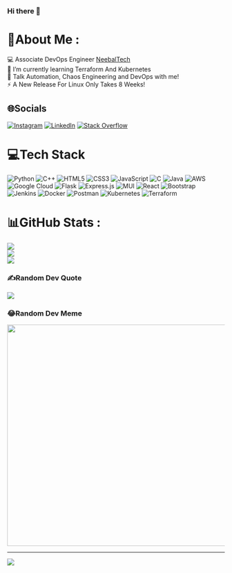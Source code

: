 ### Hi there 👋

# 💫About Me :
💻 Associate DevOps Engineer [NeebalTech](https://www.neebal.com/)  
🌱 I’m currently learning Terraform And Kubernetes  
💬 Talk Automation, Chaos Engineering and DevOps with me!  
⚡ A New Release For Linux Only Takes 8 Weeks!  

## 🌐Socials
[![Instagram](https://img.shields.io/badge/Instagram-%23E4405F.svg?logo=Instagram&logoColor=white)](https://instagram.com/pranilkharche) [![LinkedIn](https://img.shields.io/badge/LinkedIn-%230077B5.svg?logo=linkedin&logoColor=white)](https://linkedin.com/in/pranlikharche) [![Stack Overflow](https://img.shields.io/badge/-Stackoverflow-FE7A16?logo=stack-overflow&logoColor=white)](https://stackoverflow.com/users/pranilkharche) 

# 💻Tech Stack
![Python](https://img.shields.io/badge/python-3670A0?style=flat&logo=python&logoColor=ffdd54) ![C++](https://img.shields.io/badge/c++-%2300599C.svg?style=flat&logo=c%2B%2B&logoColor=white) ![HTML5](https://img.shields.io/badge/html5-%23E34F26.svg?style=flat&logo=html5&logoColor=white) ![CSS3](https://img.shields.io/badge/css3-%231572B6.svg?style=flat&logo=css3&logoColor=white) ![JavaScript](https://img.shields.io/badge/javascript-%23323330.svg?style=flat&logo=javascript&logoColor=%23F7DF1E) ![C](https://img.shields.io/badge/c-%2300599C.svg?style=flat&logo=c&logoColor=white) ![Java](https://img.shields.io/badge/java-%23ED8B00.svg?style=flat&logo=java&logoColor=white) ![AWS](https://img.shields.io/badge/AWS-%23FF9900.svg?style=flat&logo=amazon-aws&logoColor=white) ![Google Cloud](https://img.shields.io/badge/Google%20Cloud-%234285F4.svg?style=flat&logo=google-cloud&logoColor=white) ![Flask](https://img.shields.io/badge/flask-%23000.svg?style=flat&logo=flask&logoColor=white) ![Express.js](https://img.shields.io/badge/express.js-%23404d59.svg?style=flat&logo=express&logoColor=%2361DAFB) ![MUI](https://img.shields.io/badge/MUI-%230081CB.svg?style=flat&logo=material-ui&logoColor=white) ![React](https://img.shields.io/badge/react-%2320232a.svg?style=flat&logo=react&logoColor=%2361DAFB) ![Bootstrap](https://img.shields.io/badge/bootstrap-%23563D7C.svg?style=flat&logo=bootstrap&logoColor=white) ![Jenkins](https://img.shields.io/badge/jenkins-%232C5263.svg?style=flat&logo=jenkins&logoColor=white) ![Docker](https://img.shields.io/badge/docker-%230db7ed.svg?style=flat&logo=docker&logoColor=white) ![Postman](https://img.shields.io/badge/Postman-FF6C37?style=flat&logo=postman&logoColor=white) ![Kubernetes](https://img.shields.io/badge/kubernetes-%23326ce5.svg?style=flat&logo=kubernetes&logoColor=white) ![Terraform](https://img.shields.io/badge/terraform-%235835CC.svg?style=flat&logo=terraform&logoColor=white)
# 📊GitHub Stats :
![](https://github-readme-stats.vercel.app/api?username=pkboe&theme=react&hide_border=false&include_all_commits=true&count_private=true)<br/>
![](https://github-readme-streak-stats.herokuapp.com/?user=pkboe&theme=react&hide_border=false)<br/>
![](https://github-readme-stats.vercel.app/api/top-langs/?username=pkboe&theme=react&hide_border=false&include_all_commits=true&count_private=true&layout=compact)

### ✍️Random Dev Quote
![](https://quotes-github-readme.vercel.app/api?type=horizontal&theme=tokyonight)

### 😂Random Dev Meme
<img src="https://random-memer.herokuapp.com/" width="512px"/>

---
[![](https://visitcount.itsvg.in/api?id=pkboe&icon=0&color=1)](https://visitcount.itsvg.in)
